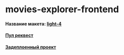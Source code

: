 # movies-explorer-frontend

#### Название макета: [light-4](https://www.figma.com/file/6FMWkB94wE7KTkcCgUXtnC/%D0%94%D0%B8%D0%BF%D0%BB%D0%BE%D0%BC%D0%BD%D1%8B%D0%B9-%D0%BF%D1%80%D0%BE%D0%B5%D0%BA%D1%82?type=design&node-id=1-2798&mode=design&t=FaKMCWRrFMxFjKUE-0)

#### [Пул реквест](https://github.com/Sengeer/movies-explorer-frontend/pull/46)

#### [Задеплоенный проект](https://movies.explorer.sengeer.nomored.nomoredomainsrocks.ru/)
